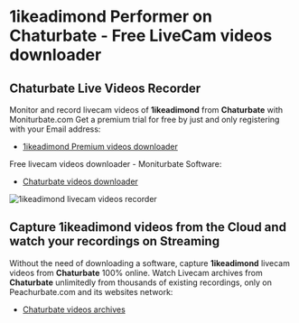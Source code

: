 # 1ikeadimond Performer on Chaturbate - Free LiveCam videos downloader

## Chaturbate Live Videos Recorder

Monitor and record livecam videos of **1ikeadimond** from **Chaturbate** with Moniturbate.com
Get a premium trial for free by just and only registering with your Email address:
* [1ikeadimond Premium videos downloader](https://moniturbate.com/request-demo-licence-key.html)

Free livecam videos downloader - Moniturbate Software:
* [Chaturbate videos downloader](https://moniturbate.com/moniturbate-download-software.html)

![1ikeadimond livecam videos recorder](https://peachurnet.com/templates/moniturbate-software.png)


## Capture 1ikeadimond videos from the Cloud and watch your recordings on Streaming

Without the need of downloading a software, capture **1ikeadimond** livecam videos from **Chaturbate** 100% online.
Watch Livecam archives from **Chaturbate** unlimitedly from thousands of existing recordings, only on Peachurbate.com and its websites network:
* [Chaturbate videos archives](https://peachurnet.com/)